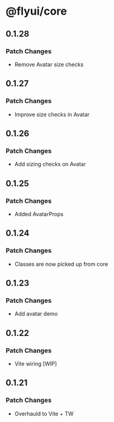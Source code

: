 # @flyui/core

## 0.1.28

### Patch Changes

- Remove Avatar size checks

## 0.1.27

### Patch Changes

- Improve size checks in Avatar

## 0.1.26

### Patch Changes

- Add sizing checks on Avatar

## 0.1.25

### Patch Changes

- Added AvatarProps

## 0.1.24

### Patch Changes

- Classes are now picked up from core

## 0.1.23

### Patch Changes

- Add avatar demo

## 0.1.22

### Patch Changes

- Vite wiring [WIP]

## 0.1.21

### Patch Changes

- Overhauld to Vite + TW
